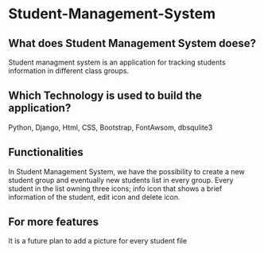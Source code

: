 # Student-Management-System  
## What does Student Management System doese? 
 Student managment system is an application for tracking students information in different class groups.  
 ## Which Technology is used to build the application?  
 Python, Django, Html, CSS, Bootstrap, FontAwsom, dbsqulite3  
 ## Functionalities  
 In Student Management System, we have the possibility to create a new student group and eventually new students list in every group. Every student in the list owning three icons; info icon that shows a brief information of the student, edit icon and delete icon.  
 ## For more features  
 It is a future plan to add a picture for every student file
